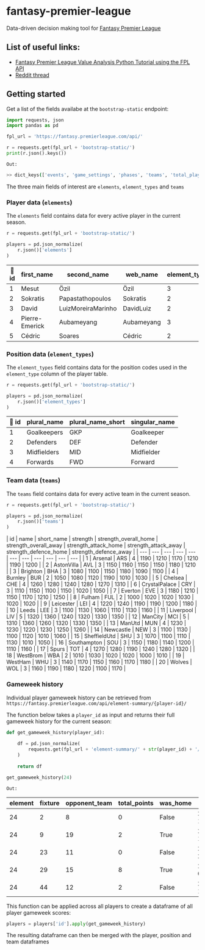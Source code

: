# fantasy-premier-league
Data-driven decision making tool for [Fantasy Premier League](https://fantasy.premierleague.com/)

## List of useful links:
  * [Fantasy Premier League Value Analysis Python Tutorial using the FPL API](https://towardsdatascience.com/fantasy-premier-league-value-analysis-python-tutorial-using-the-fpl-api-8031edfe9910)
  * [Reddit thread](https://www.reddit.com/r/FantasyPL/comments/c64rrx/fpl_api_url_has_been_changed/)

## Getting started

Get a list of the fields availabe at the `bootstrap-static` endpoint:
```python
import requests, json
import pandas as pd

fpl_url = 'https://fantasy.premierleague.com/api/'

r = requests.get(fpl_url + 'bootstrap-static/')
print(r.json().keys())
```
`Out:`
```bash
>> dict_keys(['events', 'game_settings', 'phases', 'teams', 'total_players', 'elements', 'element_stats', 'element_types'])

```
The three main fields of interest are `elements`, `element_types` and `teams`

### Player data (`elements`)
The `elements` field contains data for every active player in the current season.

```python
r = requests.get(fpl_url + 'bootstrap-static/')

players = pd.json_normalize(
    r.json()['elements']
)
```

|:key: id|first_name|second_name|web_name|element_type|team|total_points|dreamteam_count|in_dreamteam|now_cost|points_per_game|minutes|goals_scored|assists|clean_sheets|goals_conceded|own_goals|penalties_saved|penalties_missed|yellow_cards|red_cards|saves|bonus|bps|influence|creativity|threat|ict_index|influence_rank|influence_rank_type|creativity_rank|creativity_rank_type|threat_rank|threat_rank_type|ict_index_rank|ict_index_rank_type|
| --- | --- | --- | --- | --- | --- | --- | --- | --- | --- | --- | --- | --- | --- | --- | --- | --- | --- | --- | --- | --- | --- | --- | --- | --- | --- | --- | --- | --- | --- | --- | --- | --- | --- | --- | --- |
|1|Mesut|Özil|Özil|3|1|0|0|False|68|0|0|0|0|0|0|0|0|0|0|0|0|0|0|0|0|0|0|604|240|604|240|604|240|604|240|
|2|Sokratis|Papastathopoulos|Sokratis|2|1|0|0|False|49|0|0|0|0|0|0|0|0|0|0|0|0|0|0|0|0|0|0|566|212|556|212|543|206|567|212|
|3|David|LuizMoreiraMarinho|DavidLuiz|2|1|7|0|False|55|1.2|364|0|0|0|7|0|0|0|0|0|0|0|52|72|23.1|22|11.7|239|93|270|79|267|78|297|100|
|4|Pierre-Emerick|Aubameyang|Aubameyang|3|1|37|0|False|115|3.4|986|2|1|3|14|0|0|0|2|0|0|1|123|141.4|170.8|277|58.9|135|51|42|30|31|15|36|20|
|5|Cédric|Soares|Cédric|2|1|0|0|False|46|0|0|0|0|0|0|0|0|0|0|0|0|0|0|0|0|0|0|542|206|529|206|504|197|543|206|

### Position data (`element_types`)
The `element_types` field contains data for the position codes used in the `element_type` column of the player table.

```python
r = requests.get(fpl_url + 'bootstrap-static/')

players = pd.json_normalize(
    r.json()['element_types']
)
```

|:key: id|plural_name|plural_name_short|singular_name|
| --- | --- | --- | --- |
|1|Goalkeepers|GKP|Goalkeeper|
|2|Defenders|DEF|Defender|
|3|Midfielders|MID|Midfielder|
|4|Forwards|FWD|Forward|

### Team data (`teams`)
The `teams` field contains data for every active team in the current season.

```python
r = requests.get(fpl_url + 'bootstrap-static/')

players = pd.json_normalize(
    r.json()['teams']
)
```

| id | name | short_name | strength | strength_overall_home | strength_overall_away | strength_attack_home | strength_attack_away | strength_defence_home | strength_defence_away |
| --- | --- | --- | --- | --- | --- | --- | --- | --- | --- | --- |
| 1 | Arsenal | ARS | 4 | 1190 | 1210 | 1170 | 1210 | 1190 | 1200 |
| 2 | AstonVilla | AVL | 3 | 1150 | 1160 | 1150 | 1150 | 1180 | 1210 |
| 3 | Brighton | BHA | 3 | 1080 | 1100 | 1150 | 1180 | 1090 | 1100 |
| 4 | Burnley | BUR | 2 | 1050 | 1080 | 1120 | 1190 | 1010 | 1030 |
| 5 | Chelsea | CHE | 4 | 1260 | 1280 | 1240 | 1280 | 1270 | 1310 |
| 6 | CrystalPalace | CRY | 3 | 1110 | 1150 | 1100 | 1150 | 1020 | 1050 |
| 7 | Everton | EVE | 3 | 1180 | 1210 | 1150 | 1170 | 1210 | 1250 |
| 8 | Fulham | FUL | 2 | 1000 | 1020 | 1020 | 1030 | 1020 | 1020 |
| 9 | Leicester | LEI | 4 | 1220 | 1240 | 1190 | 1190 | 1200 | 1180 |
| 10 | Leeds | LEE | 3 | 1100 | 1130 | 1060 | 1110 | 1130 | 1160 |
| 11 | Liverpool | LIV | 5 | 1320 | 1360 | 1240 | 1320 | 1330 | 1350 |
| 12 | ManCity | MCI | 5 | 1310 | 1360 | 1260 | 1320 | 1330 | 1350 |
| 13 | ManUtd | MUN | 4 | 1230 | 1230 | 1220 | 1230 | 1250 | 1260 |
| 14 | Newcastle | NEW | 3 | 1100 | 1130 | 1100 | 1120 | 1010 | 1060 |
| 15 | SheffieldUtd | SHU | 3 | 1070 | 1100 | 1110 | 1130 | 1010 | 1050 |
| 16 | Southampton | SOU | 3 | 1150 | 1180 | 1140 | 1200 | 1110 | 1160 |
| 17 | Spurs | TOT | 4 | 1270 | 1280 | 1190 | 1240 | 1280 | 1320 |
| 18 | WestBrom | WBA | 2 | 1010 | 1030 | 1020 | 1020 | 1000 | 1010 |
| 19 | WestHam | WHU | 3 | 1140 | 1170 | 1150 | 1160 | 1170 | 1180 |
| 20 | Wolves | WOL | 3 | 1160 | 1190 | 1180 | 1220 | 1100 | 1170 |

### Gameweek history
Individual player gameweek history can be retrieved from `https://fantasy.premierleague.com/api/element-summary/{player-id}/`

The function below takes a `player_id` as input and returns their full gameweek history for the current season:
```python
def get_gameweek_history(player_id):
    
    df = pd.json_normalize(
        requests.get(fpl_url + 'element-summary/' + str(player_id) + '/').json()['history']
    )
    
    return df

get_gameweek_history(24)

```
`Out:`

|element|fixture|opponent_team|total_points|was_home|kickoff_time|team_h_score|team_a_score|round|minutes|goals_scored|assists|clean_sheets|goals_conceded|own_goals|penalties_saved|penalties_missed|yellow_cards|red_cards|saves|bonus|bps|influence|creativity|threat|ict_index|value|transfers_balance|selected|transfers_in|transfers_out|
| --- | --- | --- | --- | --- | --- | --- | --- | --- | --- | --- | --- | --- | --- | --- | --- | --- | --- | --- | --- | --- | --- | --- | --- | --- | --- | --- | --- | --- | --- | --- |
|24|2|8|0|False|2020-09-12T11:30:00Z|0|3|1|0|0|0|0|0|0|0|0|0|0|0|0|0|0|0|0|0|55|0|491508|0|0|
|24|9|19|2|True|2020-09-19T19:00:00Z|2|1|2|88|0|0|0|1|0|0|0|0|0|0|0|8|7.4|20.3|30|5.8|54|-145334|357292|7716|153050|
|24|23|11|0|False|2020-09-28T19:00:00Z|3|1|3|0|0|0|0|0|0|0|0|0|0|0|0|0|0|0|0|0|54|-81091|286264|14805|95896|
|24|29|15|8|True|2020-10-04T13:00:00Z|2|1|4|86|1|0|0|1|0|0|0|0|0|0|1|29|40.6|6|53|10|53|-47534|243259|9105|56639|
|24|44|12|2|False|2020-10-17T16:30:00Z|1|0|5|90|0|0|0|1|0|0|0|0|0|0|0|18|20.6|17.5|38|7.6|53|-24953|224096|16280|41233|

This function can be applied across all players to create a dataframe of all player gameweek scores:
```python
players = players['id'].apply(get_gameweek_history)
```
The resulting dataframe can then be merged with the player, position and team dataframes